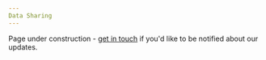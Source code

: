 ```yaml
---
Data Sharing
---
```


Page under construction - [get in touch](mailto:ola.michalec@bristol.ac.uk) if you'd like to be notified about our updates.
